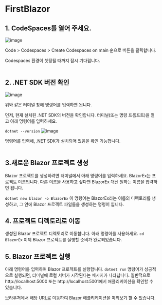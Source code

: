 # FirstBlazor

## 1. CodeSpaces를 열어 주세요.
   ![image](https://github.com/user-attachments/assets/7c6afe65-1fdc-47e9-b987-236f99f82981)

  
Code > Codespaces > Create Codespaces on main 순으로 버튼을 클릭합니다.  
  
Codespaces 환경이 셋팅될 때까지 잠시 기다립니다.  
<br>  


## 2. .NET SDK 버전 확인
![image](https://github.com/user-attachments/assets/66ee0de9-63cd-4587-93ee-6376f892de7d)

위와 같은 터미널 창에 명령어를 입력하면 됩니다.  

먼저, 현재 설치된 .NET SDK의 버전을 확인합니다. 터미널(또는 명령 프롬프트)을 열고 아래 명령어를 입력하세요.

```dotnet --version```
![image](https://github.com/user-attachments/assets/3b8f8100-4266-41a6-b3ed-b663daacbe2a)  

명령어를 입력해, .NET SDK가 설치되어 있음을 확인 가능합니다.  
<br>  


  
## 3.새로운 Blazor 프로젝트 생성
Blazor 프로젝트를 생성하려면 터미널에서 아래 명령어를 입력하세요. BlazorEx는 프로젝트 이름입니다. 다른 이름을 사용하고 싶다면 BlazorEx 대신 원하는 이름을 입력하면 됩니다.

```dotnet new blazor -o BlazorEx```
이 명령어는 BlazorEx라는 이름의 디렉토리를 생성하고, 그 안에 Blazor 프로젝트 파일들을 생성하는 명령어 입니다.
<br>  



## 4. 프로젝트 디렉토리로 이동
생성된 Blazor 프로젝트 디렉토리로 이동합니다. 아래 명령어를 사용하세요.
```cd BlazorEx```
이제 Blazor 프로젝트를 실행할 준비가 완료되었습니다.
<br>  



## 5. Blazor 프로젝트 실행
아래 명령어를 입력하여 Blazor 프로젝트를 실행합니다.
```dotnet run```
명령어가 성공적으로 실행되면, 터미널에 로컬 서버가 시작된다는 메시지가 나타납니다. 일반적으로 http://localhost:5000 또는 http://localhost:5001에서 애플리케이션을 확인할 수 있습니다.

브라우저에서 해당 URL로 이동하여 Blazor 애플리케이션을 미리보기 할 수 있습니다.




